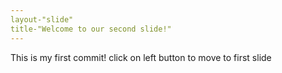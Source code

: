 ```yaml
---
layout-"slide"
title-"Welcome to our second slide!"
---
```

This is my first commit!
click on left button to move to first slide
